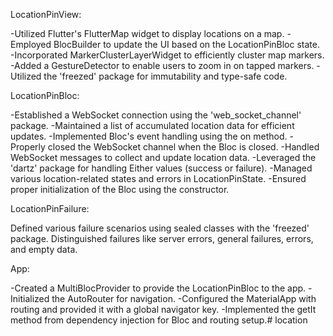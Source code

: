 LocationPinView:

-Utilized Flutter's FlutterMap widget to display locations on a map.
-Employed BlocBuilder to update the UI based on the LocationPinBloc state.
-Incorporated MarkerClusterLayerWidget to efficiently cluster map markers.
-Added a GestureDetector to enable users to zoom in on tapped markers.
-Utilized the 'freezed' package for immutability and type-safe code.



LocationPinBloc:

-Established a WebSocket connection using the 'web_socket_channel' package.
-Maintained a list of accumulated location data for efficient updates.
-Implemented Bloc's event handling using the on method.
-Properly closed the WebSocket channel when the Bloc is closed.
-Handled WebSocket messages to collect and update location data.
-Leveraged the 'dartz' package for handling Either values (success or failure).
-Managed various location-related states and errors in LocationPinState.
-Ensured proper initialization of the Bloc using the constructor.



LocationPinFailure:

Defined various failure scenarios using sealed classes with the 'freezed' package.
Distinguished failures like server errors, general failures, errors, and empty data.



App:

-Created a MultiBlocProvider to provide the LocationPinBloc to the app.
-Initialized the AutoRouter for navigation.
-Configured the MaterialApp with routing and provided it with a global navigator key.
-Implemented the getIt method from dependency injection for Bloc and routing setup.# location
